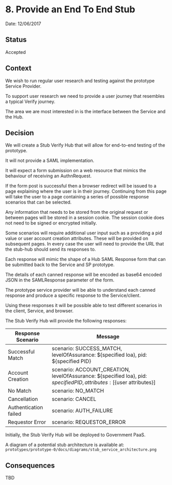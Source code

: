 # 8. Provide an End To End Stub

Date: 12/06/2017

## Status

Accepted

## Context

We wish to run regular user research and testing against the prototype Service Provider.

To support user research we need to provide a user journey that resembles a typical Verify journey.

The area we are most interested in is the interface between the Service and the Hub.

## Decision

We will create a Stub Verify Hub that will allow for end-to-end testing of the prototype.

It will not provide a SAML implementation.

It will expect a form submission on a web resource that mimics the behaviour of receiving an AuthnRequest.

If the form post is successful then a browser redirect will be issued to a page explaining where the user is in their
journey.  Continuing from this page will take the user to a page containing a series of possible response scenarios that
can be selected.

Any information that needs to be stored from the original request or between pages will be stored in a session
cookie. The session cookie does not need to be signed or encrypted initially.

Some scenarios will require additional user input such as a providing a pid value or user account creation attributes.
These will be provided on subsequent pages. In every case the user will need to provide the URL that the stub-hub should
send its responses to.

Each response will mimic the shape of a Hub SAML Response form that can be submitted back to the Service and SP
prototype.

The details of each canned response will be encoded as base64 encoded JSON in the SAMLResponse parameter of the form.

The prototype service provider will be able to understand each canned response and produce a specific response to the
Service/client.

Using these responses it will be possible able to test different scenarios in the client, Service, and browser.

The Stub Verify Hub will provide the following responses:

| Response Scenario     | Message                                                                                                                  |
| --                    | --                                                                                                                       |
| Successful Match      | scenario: SUCCESS_MATCH, levelOfAssurance: ${specified loa}, pid: ${specified PID}                                       |
| Account Creation      | scenario: ACCOUNT_CREATION, levelOfAssurance: ${specified loa}, pid: ${specified PID}, attributes: [${user attributes}]  |
| No Match              | scenario: NO_MATCH                                                                                                       |
| Cancellation          | scenario: CANCEL                                                                                                         |
| Authentication failed | scenario: AUTH_FAILURE                                                                                                   |
| Requestor Error       | scenario: REQUESTOR_ERROR                                                                                                |

Initially, the Stub Verify Hub will be deployed to Government PaaS.

A diagram of a potential stub architecture is available at: `prototypes/prototype-0/docs/diagrams/stub_service_architecture.png`

## Consequences

TBD
